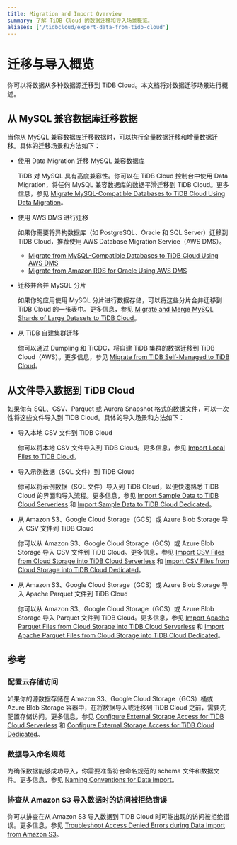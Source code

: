 ```yaml
---
title: Migration and Import Overview
summary: 了解 TiDB Cloud 的数据迁移和导入场景概览。
aliases: ['/tidbcloud/export-data-from-tidb-cloud']
---
```


# 迁移与导入概览

你可以将数据从多种数据源迁移到 TiDB Cloud。本文档将对数据迁移场景进行概述。

## 从 MySQL 兼容数据库迁移数据

当你从 MySQL 兼容数据库迁移数据时，可以执行全量数据迁移和增量数据迁移。具体的迁移场景和方法如下：

- 使用 Data Migration 迁移 MySQL 兼容数据库

    TiDB 对 MySQL 具有高度兼容性。你可以在 TiDB Cloud 控制台中使用 Data Migration，将任何 MySQL 兼容数据库的数据平滑迁移到 TiDB Cloud。更多信息，参见 [Migrate MySQL-Compatible Databases to TiDB Cloud Using Data Migration](/tidb-cloud/migrate-from-mysql-using-data-migration.md)。

- 使用 AWS DMS 进行迁移

    如果你需要将异构数据库（如 PostgreSQL、Oracle 和 SQL Server）迁移到 TiDB Cloud，推荐使用 AWS Database Migration Service（AWS DMS）。

    - [Migrate from MySQL-Compatible Databases to TiDB Cloud Using AWS DMS](/tidb-cloud/migrate-from-mysql-using-aws-dms.md)
    - [Migrate from Amazon RDS for Oracle Using AWS DMS](/tidb-cloud/migrate-from-oracle-using-aws-dms.md)

- 迁移并合并 MySQL 分片

    如果你的应用使用 MySQL 分片进行数据存储，可以将这些分片合并迁移到 TiDB Cloud 的一张表中。更多信息，参见 [Migrate and Merge MySQL Shards of Large Datasets to TiDB Cloud](/tidb-cloud/migrate-sql-shards.md)。

- 从 TiDB 自建集群迁移

    你可以通过 Dumpling 和 TiCDC，将自建 TiDB 集群的数据迁移到 TiDB Cloud（AWS）。更多信息，参见 [Migrate from TiDB Self-Managed to TiDB Cloud](/tidb-cloud/migrate-from-op-tidb.md)。

## 从文件导入数据到 TiDB Cloud

如果你有 SQL、CSV、Parquet 或 Aurora Snapshot 格式的数据文件，可以一次性将这些文件导入到 TiDB Cloud。具体的导入场景和方法如下：

- 导入本地 CSV 文件到 TiDB Cloud

    你可以将本地 CSV 文件导入到 TiDB Cloud。更多信息，参见 [Import Local Files to TiDB Cloud](/tidb-cloud/tidb-cloud-import-local-files.md)。

- 导入示例数据（SQL 文件）到 TiDB Cloud

    你可以将示例数据（SQL 文件）导入到 TiDB Cloud，以便快速熟悉 TiDB Cloud 的界面和导入流程。更多信息，参见 [Import Sample Data to TiDB Cloud Serverless](/tidb-cloud/import-sample-data-serverless.md) 和 [Import Sample Data to TiDB Cloud Dedicated](/tidb-cloud/import-sample-data.md)。

- 从 Amazon S3、Google Cloud Storage（GCS）或 Azure Blob Storage 导入 CSV 文件到 TiDB Cloud

    你可以从 Amazon S3、Google Cloud Storage（GCS）或 Azure Blob Storage 导入 CSV 文件到 TiDB Cloud。更多信息，参见 [Import CSV Files from Cloud Storage into TiDB Cloud Serverless](/tidb-cloud/import-csv-files-serverless.md) 和 [Import CSV Files from Cloud Storage into TiDB Cloud Dedicated](/tidb-cloud/import-csv-files.md)。

- 从 Amazon S3、Google Cloud Storage（GCS）或 Azure Blob Storage 导入 Apache Parquet 文件到 TiDB Cloud

    你可以从 Amazon S3、Google Cloud Storage（GCS）或 Azure Blob Storage 导入 Parquet 文件到 TiDB Cloud。更多信息，参见 [Import Apache Parquet Files from Cloud Storage into TiDB Cloud Serverless](/tidb-cloud/import-parquet-files-serverless.md) 和 [Import Apache Parquet Files from Cloud Storage into TiDB Cloud Dedicated](/tidb-cloud/import-parquet-files.md)。

## 参考

### 配置云存储访问

如果你的源数据存储在 Amazon S3、Google Cloud Storage（GCS）桶或 Azure Blob Storage 容器中，在将数据导入或迁移到 TiDB Cloud 之前，需要先配置存储访问。更多信息，参见 [Configure External Storage Access for TiDB Cloud Serverless](/tidb-cloud/serverless-external-storage.md) 和 [Configure External Storage Access for TiDB Cloud Dedicated](/tidb-cloud/dedicated-external-storage.md)。

### 数据导入命名规范

为确保数据能够成功导入，你需要准备符合命名规范的 schema 文件和数据文件。更多信息，参见 [Naming Conventions for Data Import](/tidb-cloud/naming-conventions-for-data-import.md)。

### 排查从 Amazon S3 导入数据时的访问被拒绝错误

你可以排查在从 Amazon S3 导入数据到 TiDB Cloud 时可能出现的访问被拒绝错误。更多信息，参见 [Troubleshoot Access Denied Errors during Data Import from Amazon S3](/tidb-cloud/troubleshoot-import-access-denied-error.md)。